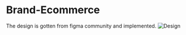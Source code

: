 # Brand-Ecommerce
The design is gotten from figma community and implemented.
![Design](./Thumbnail.png.png)
